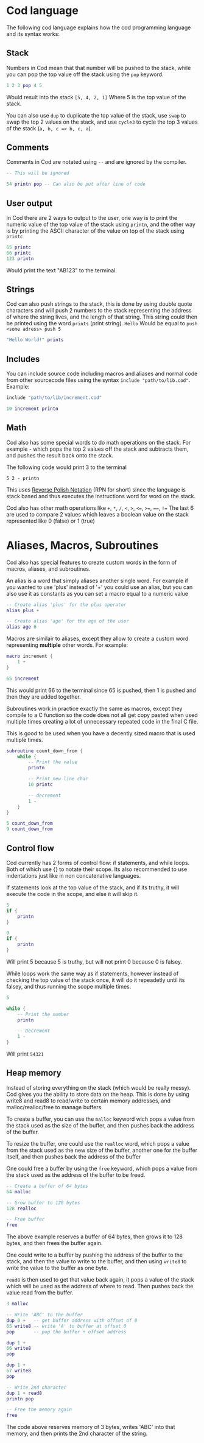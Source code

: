 # Cod language
The following cod language explains how the cod programming language and its syntax works:

## Stack
Numbers in Cod mean that that number will be pushed to the stack, while you can pop the top value off the stack using the `pop` keyword.

```lua
1 2 3 pop 4 5
```

Would result into the stack `[5, 4, 2, 1]` Where 5 is the top value of the stack.

You can also use `dup` to duplicate the top value of the stack, use `swap` to swap the top 2 values on the stack, and use `cycle3` to cycle the top 3 values of the stack (`a, b, c => b, c, a`).

## Comments
Comments in Cod are notated using `--` and are ignored by the compiler.

```lua
-- This will be ignored

54 printn pop -- Can also be put after line of code
```

## User output
In Cod there are 2 ways to output to the user, one way is to print the numeric value of the top value of the stack using `printn`, and the other way is by printing the ASCII character of the value on top of the stack using `printc`

```lua
65 printc
66 printc
123 printn
```

Would print the text "AB123" to the terminal.

## Strings
Cod can also push strings to the stack, this is done by using double quote characters and will push 2 numbers to the stack representing the address of where the string lives, and the length of that string. This string could then be printed using the word `prints` (print string). `Hello` Would be equal to `push <some adress> push 5`

```lua
"Hello World!" prints
```

## Includes
You can include source code including macros and aliases and normal code from other sourcecode files using the syntax `include "path/to/lib.cod"`. Example:

```lua
include "path/to/lib/increment.cod"

10 increment printn
```

## Math
Cod also has some special words to do math operations on the stack. For example - which pops the top 2 values off the stack and subtracts them, and pushes the result back onto the stack.

The following code would print 3 to the terminal
```
5 2 - printn
```

This uses [Reverse Polish Notation](https://en.wikipedia.org/wiki/Reverse_Polish_notation) (RPN for short) since the language is stack based and thus executes the instructions word for word on the stack.

Cod also has other math operations like `+`, `*`, `/`, `<`, `>`, `<=`, `>=`, `==`, `!=` The last 6 are used to compare 2 values which leaves a boolean value on the stack represented like 0 (false) or 1 (true)

# Aliases, Macros, Subroutines
Cod also has special features to create custom words in the form of macros, aliases, and subroutines.

An alias is a word that simply aliases another single word. For example if you wanted to use 'plus' instead of '+' you could use
an alias, but you can also use it as constants as you can set a macro equal to a numeric value

```lua
-- Create alias 'plus' for the plus operator
alias plus +

-- Create alias 'age' for the age of the user
alias age 6
```

Macros are similair to aliases, except they allow to create a custom word representing **multiple** other words. For example:

```lua
macro increment {
    1 +
}

65 increment
```

This would print 66 to the terminal since 65 is pushed, then 1 is pushed and then they are added together.

Subroutines work in practice exactly the same as macros, except they compile to a C function so the code does not all get copy pasted when used multiple times creating a lot of unnecessary repeated code in the final C file.

This is good to be used when you have a decently sized macro that is used multiple times.

```lua
subroutine count_down_from {
    while {
        -- Print the value
        printn

        -- Print new line char
        10 printc

        -- decrement
        1 -
    }
}

5 count_down_from
9 count_down_from
```

## Control flow
Cod currently has 2 forms of control flow: if statements, and while loops. Both of which use {} to notate their scope. Its also recommended to use indentations just like in non concatenative languages.

If statements look at the top value of the stack, and if its truthy, it will execute the code in the scope, and else it will skip it.

```lua
5
if {
    printn
}

0
if {
    printn
}
```

Will print 5 because 5 is truthy, but will not print 0 because 0 is falsey.

While loops work the same way as if statements, however instead of checking the top value of the stack once, it will do it repeadetly until its falsey, and thus running the scope multiple times.

```lua
5

while {
    -- Print the number
    printn

    -- Decrement
    1 -
}
```

Will print `54321`

## Heap memory
Instead of storing everything on the stack (which would be really messy). Cod gives you the ability to store data on the heap. This is done by using write8 and read8 to read/write to certain memory addresses, and malloc/realloc/free to manage buffers.

To create a buffer, you can use the `malloc` keyword wich pops a value from the stack used as the size of the buffer, and then pushes back the address of the buffer.

To resize the buffer, one could use the `realloc` word, which pops a value from the stack used as the new size of the buffer, another one for the buffer itself, and then pushes back the address of the buffer

One could free a buffer by using the `free` keyword, which pops a value from the stack used as the address of the buffer to be freed.

```lua
-- Create a buffer of 64 bytes
64 malloc

-- Grow buffer to 128 bytes
128 realloc

-- Free buffer
free
```

The above example reserves a buffer of 64 bytes, then grows it to 128 bytes, and then frees the buffer again.

One could write to a buffer by pushing the address of the buffer to the stack, and then the value to write to the buffer, and then using `write8` to write the value to the buffer as one byte.

`read8` is then used to get that value back again, it pops a value of the stack which will be used as the address of where to read. Then pushes back the value read from the buffer.

```lua
3 malloc

-- Write 'ABC' to the buffer
dup 0 +   -- get buffer address with offset of 0
65 write8 -- write 'A' to buffer at offset 0
pop       -- pop the buffer + offset address

dup 1 +
66 write8
pop

dup 1 +
67 write8
pop

-- Write 2nd character
dup 1 + read8
printn pop

-- Free the memory again
free
```

The code above reserves memory of 3 bytes, writes 'ABC' into that memory, and then prints the 2nd character of the string.
